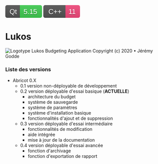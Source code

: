 ![Qt 5.15](https://raw.githubusercontent.com/JeremyGodde/Lukos/18f2d0262fd0e98a3a7e3145ea6acde0345b7345/ressources/Qt%205.15.svg)
![C++11](https://raw.githubusercontent.com/JeremyGodde/Lukos/aad9cebc22c92de70795803e0385308529e2836c/ressources/C%2B%2B%2011.svg)

# Lukos

![Logotype](https://raw.githubusercontent.com/JeremyGodde/Lukos/master/ressources/logo.ico)
Lukos Budgeting Application
Copyright (c) 2020 • Jérémy Godde

### Liste des versions

- Abricot 0.X
    - 0.1 version non-déployable de développement
    - 0.2 version déployable d'essai basique (**ACTUELLE**)
        - architecture du budget
        - système de sauvegarde
        - système de paramètres
        - système d'installation basique
        - fonctionnalités d'ajout et de suppression
    - 0.3 version déployable d'essai intermédiaire
        - fonctionnalités de modification
        - aide intégrée
        - mise à jour de la documentation
    - 0.4 version déployable d'essai avancée
        - fonction d'archivage
        - fonction d'exportation de rapport
